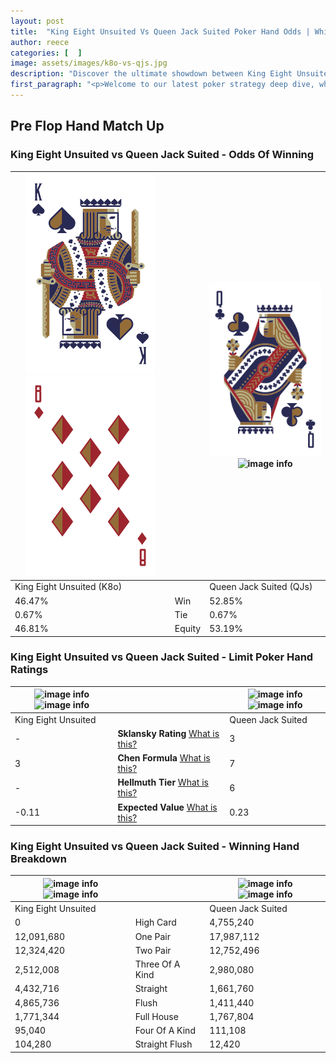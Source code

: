 ```yaml
---
layout: post
title:  "King Eight Unsuited Vs Queen Jack Suited Poker Hand Odds | Which Is The Better Hand In Poker? A Complete Guide"
author: reece
categories: [  ]
image: assets/images/k8o-vs-qjs.jpg
description: "Discover the ultimate showdown between King Eight Unsuited and Queen Jack Suited in poker! Uncover the odds, strategies, and scenarios where one hand triumphs over the other. Get ready to up your poker game with this thrilling analysis."
first_paragraph: "<p>Welcome to our latest poker strategy deep dive, where we're pitting two distinct hands against each other in a high-stakes showdown: King Eight Unsuited vs Queen Jack Suited.</p><p>In the dynamic world of poker, every decision counts, and knowing which hand holds the upper hand is key to your success at the table.</p><p>In this article, we'll dissect these two hands, explore the scenarios where one dominates the other, and equip you with the knowledge to make strategic choices that can tip the odds in your favor.</p><p>Get ready to unravel the intriguing dynamics of these poker hands and elevate your game to new heights.</p>"
---
```




[comment]: # (sp0)

## Pre Flop Hand Match Up

<div class="table hand-ratings" markdown="1"> 



### King Eight Unsuited vs Queen Jack Suited - Odds Of Winning


    
| ![image info](assets/images/hand1/k.png) ![image info](assets/images/hand1/8o.png) |  | ![image info](assets/images/hand2/q.png) ![image info](assets/images/hand2/js.png) |
| -------- | -------- | -------- |
| King Eight Unsuited (K8o) |  | Queen Jack Suited (QJs) |
| 46.47% | Win | 52.85% |
| 0.67% | Tie | 0.67% |
| 46.81% | Equity | 53.19% |




[comment]: # (sp1)



### King Eight Unsuited vs Queen Jack Suited - Limit Poker Hand Ratings


    
| ![image info](https://www.riverpairs.com/assets/images/hand1/k.png) ![image info](https://www.riverpairs.com/assets/images/hand1/8o.png) |  | ![image info](https://www.riverpairs.com/assets/images/hand2/q.png) ![image info](https://www.riverpairs.com/assets/images/hand2/js.png) |
| -------- | -------- | -------- |
| King Eight Unsuited |  | Queen Jack Suited |
| - | **Sklansky Rating** [What is this?](/sklansky-rating-explained) | 3 |
| 3 | **Chen Formula** [What is this?](/chen-formula-explained) | 7 |
| - | **Hellmuth Tier** [What is this?](/Hellmuth-tier-explained) | 6 |
| -0.11 | **Expected Value** [What is this?](/expected-value-explained) | 0.23 |




[comment]: # (sp2)



### King Eight Unsuited vs Queen Jack Suited - Winning Hand Breakdown


    
| ![image info](https://www.riverpairs.com/assets/images/hand1/k.png) ![image info](https://www.riverpairs.com/assets/images/hand1/8o.png) |  | ![image info](https://www.riverpairs.com/assets/images/hand2/q.png) ![image info](https://www.riverpairs.com/assets/images/hand2/js.png) |
| -------- | -------- | -------- |
| King Eight Unsuited |  | Queen Jack Suited |
| 0 | High Card | 4,755,240 |
| 12,091,680 | One Pair | 17,987,112 |
| 12,324,420 | Two Pair | 12,752,496 |
| 2,512,008 | Three Of A Kind | 2,980,080 |
| 4,432,716 | Straight | 1,661,760 |
| 4,865,736 | Flush | 1,411,440 |
| 1,771,344 | Full House | 1,767,804 |
| 95,040 | Four Of A Kind | 111,108 |
| 104,280 | Straight Flush | 12,420 |




[comment]: # (sp3)



</div>

[comment]: # (sp4)



[comment]: # (sp5)

